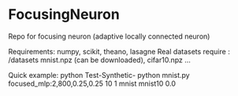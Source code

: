 # FocusingNeuron
Repo for focusing neuron (adaptive locally connected neuron)

Requirements: numpy, scikit, theano, lasagne
Real datasets require : /datasets mnist.npz (can be downloaded), cifar10.npz ...

Quick example:
python Test-Synthetic- 
python mnist.py focused_mlp:2,800,0.25,0.25 10 1 mnist mnist10 0.0

